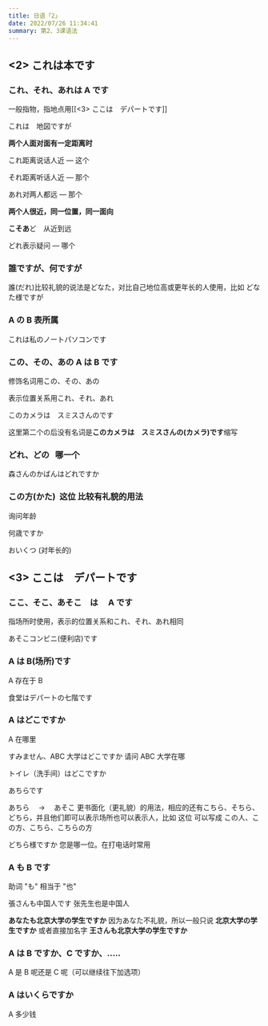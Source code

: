 ```yaml
---
title: 日语「2」
date: 2022/07/26 11:34:41
summary: 第2、3课语法
---
```


## <2> これは本です

### これ、それ、あれは A です

一般指物，指地点用[[<3> ここは　デパートです]]

これは　地図ですが

**两个人面对面有一定距离时**

これ距离说话人近 — 这个

それ距离听话人近 — 那个

あれ对两人都远 — 那个

**两个人很近，同一位置，同一面向**

**こそあ**ど　从近到远

どれ表示疑问 — 哪个

### 誰ですが、何ですが

誰(だれ)比较礼貌的说法是どなた，对比自己地位高或更年长的人使用，比如 どなた様ですが

### A の B 表所属

これは私のノートパソコンです

### この、その、あの A は B です

修饰名词用この、その、あの

表示位置关系用これ、それ、あれ

このカメラは　スミスさんのです

这里第二个の后没有名词是**このカメラは　スミスさんの(カメラ)です**缩写

### どれ、どの   哪一个

森さんのかばんはどれですか

### この方(かた)  这位 比较有礼貌的用法

询问年龄

何歳ですか

おいくつ (对年长的)

## <3> ここは　デパートです

### ここ、そこ、あそこ　は　 A です

指场所时使用，表示的位置关系和これ、それ、あれ相同

あそこコンビニ(便利店)です

### A は B(场所)です

A 存在于 B

食堂はデパートの七階です

### A はどこですか

A 在哪里

すみません、ABC 大学はどこですか 请问 ABC 大学在哪

トイレ（洗手间）はどこですか

あちらです

あちら　 → 　あそこ 更书面化（更礼貌）的用法，相应的还有こちら、そちら、どちら，并且他们即可以表示场所也可以表示人，比如 这位 可以写成 この人、この方、こちら、こちらの方

どちら様ですか 您是哪一位。在打电话时常用

### A も B です

助词 "も" 相当于 "也"

張さんも中国人です 张先生也是中国人

**あなたも北京大学の学生ですか** 因为あなた不礼貌，所以一般只说 **北京大学の学生ですか** 或者直接加名字 **王さんも北京大学の学生ですか**

### A は B ですか、C ですか、.....

A 是 B 呢还是 C 呢（可以继续往下加选项）

### A はいくらですか

A 多少钱

